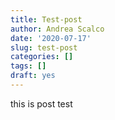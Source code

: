 ```yaml
---
title: Test-post
author: Andrea Scalco
date: '2020-07-17'
slug: test-post
categories: []
tags: []
draft: yes
---
```



this is post test